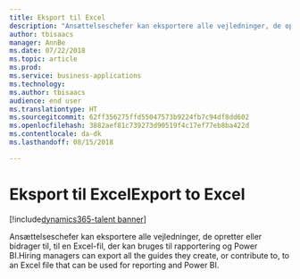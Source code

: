 ```yaml
---
title: Eksport til Excel
description: "Ansættelseschefer kan eksportere alle vejledninger, de opretter eller bidrager til, til en Excel-fil, der kan bruges til rapportering og Power BI."
author: tbisaacs
manager: AnnBe
ms.date: 07/22/2018
ms.topic: article
ms.prod: 
ms.service: business-applications
ms.technology: 
ms.author: tbisaacs
audience: end user
ms.translationtype: HT
ms.sourcegitcommit: 62ff356275ffd55047573b9224fb7c94df8dd602
ms.openlocfilehash: 3882aef81c739273d90519f4c17ef77eb8ba422d
ms.contentlocale: da-dk
ms.lasthandoff: 08/15/2018

---
```

#  <a name="export-to-excel"></a><span data-ttu-id="6f651-103">Eksport til Excel</span><span class="sxs-lookup"><span data-stu-id="6f651-103">Export to Excel</span></span>

[!include[dynamics365-talent banner](../../includes/dynamics365-talent.md)]



<span data-ttu-id="6f651-104">Ansættelseschefer kan eksportere alle vejledninger, de opretter eller bidrager til, til en Excel-fil, der kan bruges til rapportering og Power BI.</span><span class="sxs-lookup"><span data-stu-id="6f651-104">Hiring managers can export all the guides they create, or contribute to, to an Excel file that can be used for reporting and Power BI.</span></span>

